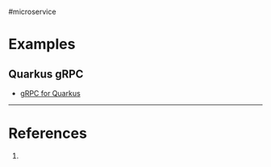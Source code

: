 #microservice 

# Examples
## Quarkus gRPC
- [gRPC for Quarkus](gRPC%20for%20Quarkus.md)

---
# References
1. 